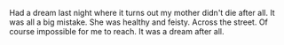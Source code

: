 Had a dream last night where it turns out my mother didn't die after all. It was all a big mistake. She was healthy and feisty. Across the street. Of course impossible for me to reach. It was a dream after all. 
